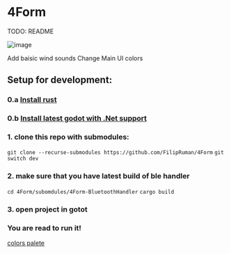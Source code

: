 # 4Form


TODO: README

![image](https://github.com/user-attachments/assets/4a18132c-e328-4e19-8c4c-8e0ca543fa62)


Add baisic wind sounds 
Change Main  UI colors
## Setup for development:
### 0.a [Install rust](https://www.rust-lang.org/learn/get-started) 
### 0.b [Install latest godot with .Net support](https://godotengine.org/download/)
### 1. clone this repo with submodules:
``git clone --recurse-submodules https://github.com/FilipRuman/4Form``
``git switch dev``
### 2. make sure that you have latest build of ble handler
``cd 4Form/subomdules/4Form-BluetoothHandler``
``cargo build``
### 3. open project in gotot
### You are read to run it!

[colors palete](https://coolors.co/ffcc85-ff9f1c-7a4700-9fb1bc-6e8898-2e5266-233a46-172126-62732f-ad1717)
